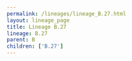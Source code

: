 ```yaml
---
permalink: /lineages/lineage_B.27.html
layout: lineage_page
title: Lineage B.27
lineage: B.27
parent: B
children: ['B.27']
---
```

